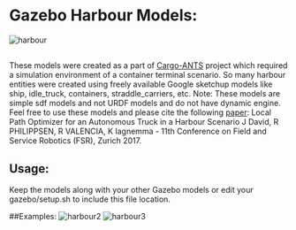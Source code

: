 # Gazebo Harbour Models:
![harbour](https://user-images.githubusercontent.com/2436747/30788495-c4d449d2-a151-11e7-81aa-798952552ec2.png)
##

These models were created as a part of [Cargo-ANTS][] project which required a simulation environment of a container terminal scenario.
So many harbour entities were created using freely available Google sketchup models like ship, idle_truck, containers, straddle_carriers, etc. Note: These models are simple sdf models and not URDF models and do not have dynamic engine.
Feel free to use these models and please cite the following [paper]:
Local Path Optimizer for an Autonomous Truck in a Harbour Scenario
J David, R PHILIPPSEN, R VALENCIA, K Iagnemma - 11th Conference on Field and Service Robotics (FSR), Zurich 2017.

[paper]: http://www.diva-portal.org/smash/get/diva2:1137701/FULLTEXT01.pdf 
[Cargo-ANTS]:http://cargo-ants.eu/
## Usage:
Keep the models along with your other Gazebo models or edit your gazebo/setup.sh to include this file location.

##Examples:
![harbour2](https://user-images.githubusercontent.com/2436747/30788520-27a8c61e-a152-11e7-9bdc-4d8c0a7795d2.png)
![harbour3](https://user-images.githubusercontent.com/2436747/30788548-9b19fa50-a152-11e7-974b-2d4e5a5cbfe2.png)


